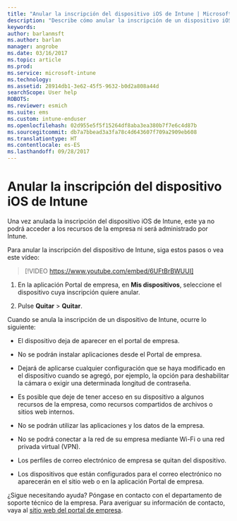 ```yaml
---
title: "Anular la inscripción del dispositivo iOS de Intune | Microsoft Docs"
description: "Describe cómo anular la inscripción de un dispositivo iOS de Intune."
keywords: 
author: barlanmsft
ms.author: barlan
manager: angrobe
ms.date: 03/16/2017
ms.topic: article
ms.prod: 
ms.service: microsoft-intune
ms.technology: 
ms.assetid: 28914db1-3e62-45f5-9632-b0d2a808a44d
searchScope: User help
ROBOTS: 
ms.reviewer: esmich
ms.suite: ems
ms.custom: intune-enduser
ms.openlocfilehash: 02d955e5f5f15264df8aba3ea380b7f7e6c4d87b
ms.sourcegitcommit: db7a7bbead3a3fa78c4d643607f709a2909eb608
ms.translationtype: HT
ms.contentlocale: es-ES
ms.lasthandoff: 09/28/2017
---
```

# <a name="unenroll-your-ios-device-from-intune"></a>Anular la inscripción del dispositivo iOS de Intune

Una vez anulada la inscripción del dispositivo iOS de Intune, este ya no podrá acceder a los recursos de la empresa ni será administrado por Intune.

Para anular la inscripción del dispositivo de Intune, siga estos pasos o vea este vídeo:

> [!VIDEO https://www.youtube.com/embed/6UFtBrBWUUI]


1.  En la aplicación Portal de empresa, en **Mis dispositivos**, seleccione el dispositivo cuya inscripción quiere anular.

2.  Pulse **Quitar** > **Quitar**.

Cuando se anula la inscripción de un dispositivo de Intune, ocurre lo siguiente:

-   El dispositivo deja de aparecer en el portal de empresa.

-   No se podrán instalar aplicaciones desde el Portal de empresa.

-   Dejará de aplicarse cualquier configuración que se haya modificado en el dispositivo cuando se agregó, por ejemplo, la opción para deshabilitar la cámara o exigir una determinada longitud de contraseña.

-   Es posible que deje de tener acceso en su dispositivo a algunos recursos de la empresa, como recursos compartidos de archivos o sitios web internos.

-   No se podrán utilizar las aplicaciones y los datos de la empresa.

-   No se podrá conectar a la red de su empresa mediante Wi-Fi o una red privada virtual (VPN).

-   Los perfiles de correo electrónico de empresa se quitan del dispositivo.

-   Los dispositivos que están configurados para el correo electrónico no aparecerán en el sitio web o en la aplicación Portal de empresa.

¿Sigue necesitando ayuda? Póngase en contacto con el departamento de soporte técnico de la empresa. Para averiguar su información de contacto, vaya al [sitio web del portal de empresa](https://portal.manage.microsoft.com).
